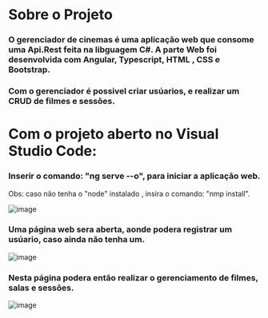 # Sobre o Projeto
### O gerenciador de cinemas é uma aplicação web que consome uma Api.Rest feita na libguagem C#. A parte Web foi desenvolvida com Angular, Typescript, HTML , CSS e Bootstrap.
### Com o gerenciador é possivel criar usúarios, e realizar um CRUD de filmes e sessões.

# Com o projeto aberto no Visual Studio Code:

### Inserir o comando: "ng serve --o", para iniciar a aplicação web.
Obs: caso não tenha o "node" instalado , insira o comando: "nmp install".

![image](https://user-images.githubusercontent.com/89493922/204143713-86990a8b-8a00-4c27-8886-2459480fc65f.png)

### Uma página web sera aberta, aonde podera registrar um usúario, caso ainda não tenha um.
![image](https://user-images.githubusercontent.com/89493922/204154836-01d714df-3223-4353-ab3c-2bc34703a465.png)
### Nesta página podera então realizar o gerenciamento de filmes, salas e sessões.
![image](https://user-images.githubusercontent.com/89493922/204155014-89b1f086-ceb7-4c2b-979b-bd98d5b88aaa.png)


